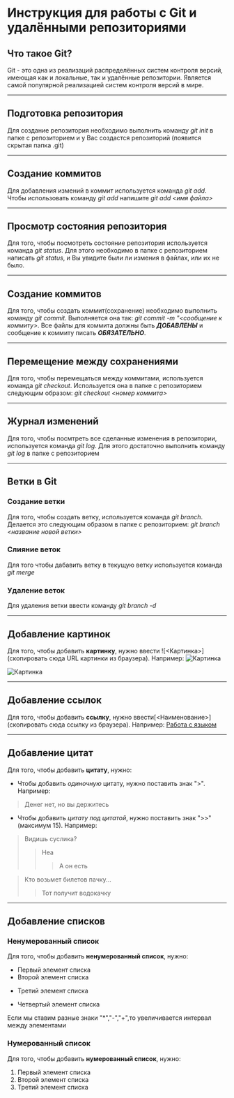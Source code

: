 # Инструкция для работы с Git и удалёнными репозиториями

## Что такое Git?
Git - это одна из реализаций распределённых систем контроля версий, имеющая как и локальные, так и удалённые репозитории. Является самой популярной реализацией систем контроля версий в мире.
___
## Подготовка репозитория
Для создание репозитория необходимо выполнить команду *git init*  в папке с репозиторием и у Вас создастся репозиторий (появится скрытая папка .git)
___
## Создание коммитов

Для добавления измений в коммит используется команда *git add*. Чтобы использовать команду *git add* напишите *git add <имя файла>*
___
## Просмотр состояния репозитория
Для того, чтобы посмотреть состояние репозитория используется команда *git status*. Для этого необходимо в папке с репозиторием написать *git status*, и Вы увидите были ли измения в файлах, или их не было.
___
## Создание коммитов
Для того, чтобы создать коммит(сохранение) необходимо выполнить команду *git commit*. Выполняется она так: *git commit -m "<сообщение к коммиту>*. Все файлы для коммита должны быть ***ДОБАВЛЕНЫ*** и сообщение к коммиту писать ***ОБЯЗАТЕЛЬНО***.
___
## Перемещение между сохранениями
Для того, чтобы перемещаться между коммитами, используется команда *git checkout*. Используется она в папке с репозиторием следующим образом: *git checkout <номер коммита>*
___
## Журнал изменений
Для того, чтобы посмтреть все сделанные изменения в репозитории, используется команда *git log*. Для этого достаточно выполнить команду *git log* в папке с репозиторием
___
## Ветки в Git

### Создание ветки

Для того, чтобы создать ветку, используется команда *git branch*. Делается это следующим образом в папке с репозиторием: *git branch <название новой ветки>*

### Слияние веток

Для того чтобы дабавить ветку в текущую ветку используется команда *git merge <name branch>*

### Удаление веток

Для удаления ветки ввести команду *git branch -d <name branch>*
___
## Добавление картинок
Для того, чтобы добавить **картинку**, нужно ввести ![<Картинка>](скопировать сюда URL картинки из браузера). 
Например:
![Картинка](https://kartinkin.net/uploads/posts/2022-03/1646949087_1-kartinkin-net-p-kartinki-stroitelnoi-tekhniki-1.jpg)

![Картинка](https://kartinkin.net/uploads/posts/2022-03/thumbs/1646949046_7-kartinkin-net-p-kartinki-stroitelnoi-tekhniki-7.jpg)
___
## Добавление ссылок
Для того, чтобы добавить **ссылку**, нужно ввести[<Наименование>](скопировать сюда ссылку из браузера). 
Например:
[Работа с языком](https://lifehacker.ru/chto-takoe-markdown/)
___
## Добавление цитат
Для того, чтобы добавить **цитату**, нужно:
* Чтобы добавить *одиночную* цитату, нужно поставить знак ">". Например:
> Денег нет, но вы держитесь
* Чтобы добавить *цитату под цитатой*, нужно поставить знак ">>" (максимум 15). Например:
>Видишь суслика?
>>Неа
>>> А он есть

>Кто возьмет билетов пачку...
>>Тот получит водокачку
___
## Добавление списков
### Ненумерованный список
Для того, чтобы добавить **ненумерованный список**, нужно:
* Первый элемент списка
* Второй элемент списка
- Третий элемент списка
+ Четвертый элемент списка

Если мы ставим разные знаки "*","-","+",то увеличивается интервал между элементами

### Нумерованный список
Для того, чтобы добавить **нумерованный список**, нужно:
1. Первый элемент списка
2. Второй элемент списка
3. Третий элемент списка 